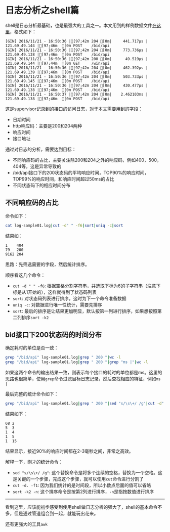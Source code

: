 # 日志分析之shell篇

shell是日志分析最基础，也是最强大的工具之一。本文用到的样例数据文件[在这里](/_img/log-sample01.log)，格式如下：

```
[GIN] 2016/11/21 - 16:50:36 |[97;42m 204 [0m|     441.717µs | 121.69.49.144 |[97;46m  [0m POST    /bid/api
[GIN] 2016/11/21 - 16:50:36 |[97;42m 204 [0m|     773.736µs | 121.69.49.138 |[97;46m  [0m POST    /bid/api
[GIN] 2016/11/21 - 16:50:36 |[97;42m 200 [0m|      49.519µs | 121.69.49.144 |[97;44m  [0m GET     /win/api
[GIN] 2016/11/21 - 16:50:36 |[97;42m 204 [0m|     462.392µs | 121.69.49.139 |[97;46m  [0m POST    /bid/api
[GIN] 2016/11/21 - 16:50:36 |[97;42m 204 [0m|     503.733µs | 121.69.49.145 |[97;46m  [0m POST    /bid/api
[GIN] 2016/11/21 - 16:50:36 |[97;42m 204 [0m|     430.477µs | 121.69.49.138 |[97;46m  [0m POST    /bid/api
[GIN] 2016/11/21 - 16:50:37 |[97;42m 204 [0m|    2.462103ms | 121.69.49.138 |[97;46m  [0m POST    /bid/api
```

这是supervisor记录到的接口的访问日志，对于本文需要用到的字段：

- 日期时间
- http响应码：主要是200和204两种
- 响应时间
- 接口地址

通过对日志的分析，需要达到目标：

- 不同响应码的占比，主要关注除200和204之外的响应码，例如400，500，404等，这是异常导致的
- /bid/api接口下的200状态码的平均响应时间，TOP90%的响应时间，TOP99%的响应时间，和响应时间超过50ms的占比
- 不同状态码下的相应时间分布

## 不同响应码的占比

命令如下：

```sh
cat log-sample01.log|cut -d" " -f6|sort|uniq -c|sort
```

结果如：

```
1    404
79   200
9162 204
```

思路：先筛选需要的字段，然后统计排序。

顺序看这几个命令：

- `cut -d " " -f6`: 根据空格分割字符串，并选取下标为6的子字符串（注意下标是从1开始的），这样就得到了状态码列表
- `sort`: 对状态码列表进行排序，这时为下一个命令准备数据
- `uniq -c`: 对数据进行唯一性统计，需要先排序
- `sort`: 最后的排序是让结果更加明显，默认按第一列进行排序，如果想按照第二列排序`sort -k2`

## bid接口下200状态码的时间分布

确定耗时的单位是否一致：

```sh
grep "/bid/api" log-sample01.log|grep " 200 "|wc -l
grep "/bid/api" log-sample01.log|grep " 200 "|grep "ms |"|wc -l
```

如果这两个命令的输出结果一致，则表示每个接口的耗时的单位都是ms。这里的思路也很简单，使用`grep`命令过滤目标日志记录，然后查找相应的特征，例如`ms |`

最后完整的统计命令如下：

```sh
grep "/bid/api" log-sample01.log|grep " 200 "|sed "s/\s\+/ /g"|cut -d" " -f8|cut -d. -f1|sort|uniq -c|sort -k2 -n
```

结果如下：

```
68 2
5  3
1  4
1  5
1  15
```

结果显示，接近90%的响应时间都在2-3毫秒之间，非常之高效。

解释一下，刚才的统计命令：

- `sed "s/\s\+/ /g"`: 这个替换命令是将多个连续的空格，替换为一个空格。这是关键的一个步骤，完成这个步骤，就可以使用`cut`命令进行分割了
- `cut -d. -f1`: 因为我们统计的是时间段，所以小数点后面的值可以省略
- `sort -k2 -n`: 这个排序命令是按第2列进行排序，`-n`是指按数值进行排序

--------------

看到这里，应该能初步感受到使用shell做日志分析的强大了，shell的基本命令不多，但是通过管道组合到一起，就能玩出花来。

还有更强大的工具`awk`

